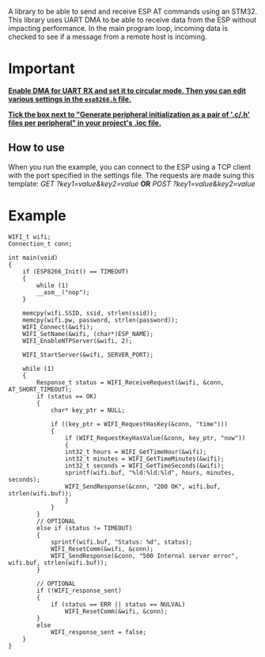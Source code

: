 A library to be able to send and receive ESP AT commands using an STM32. This library uses UART DMA to be able to receive data from the ESP without impacting performance. In the main program loop, incoming data is checked to see if a message from a remote host is incoming.

# Important
**<ins>Enable DMA for UART RX and set it to circular mode. Then you can edit various settings in the `esp8266.h` file.</ins>**

**<ins>Tick the box next to "Generate peripheral initialization as a pair of '.c/.h' files per peripheral" in your project's .ioc file.</ins>**

## How to use
When you run the example, you can connect to the ESP using a TCP client with the port specified in the settings file. The requests are made suing this template: _GET ?key1=value&key2=value_ **OR** _POST ?key1=value&key2=value_

# Example
```
WIFI_t wifi;
Connection_t conn;

int main(void)
{
    if (ESP8266_Init() == TIMEOUT)
    {
        while (1)
        __asm__("nop");
    }

    memcpy(wifi.SSID, ssid, strlen(ssid));
    memcpy(wifi.pw, password, strlen(password));
    WIFI_Connect(&wifi);
    WIFI_SetName(&wifi, (char*)ESP_NAME);
    WIFI_EnableNTPServer(&wifi, 2);

    WIFI_StartServer(&wifi, SERVER_PORT);

    while (1)
    {
        Response_t status = WIFI_ReceiveRequest(&wifi, &conn, AT_SHORT_TIMEOUT);
        if (status == OK)
        {
            char* key_ptr = NULL;

            if ((key_ptr = WIFI_RequestHasKey(&conn, "time")))
            {
                if (WIFI_RequestKeyHasValue(&conn, key_ptr, "now"))
                {
                int32_t hours = WIFI_GetTimeHour(&wifi);
                int32_t minutes = WIFI_GetTimeMinutes(&wifi);
                int32_t seconds = WIFI_GetTimeSeconds(&wifi);
                sprintf(wifi.buf, "%ld:%ld:%ld", hours, minutes, seconds);
                WIFI_SendResponse(&conn, "200 OK", wifi.buf, strlen(wifi.buf));
                }
            }
        }
        // OPTIONAL
        else if (status != TIMEOUT)
        {
            sprintf(wifi.buf, "Status: %d", status);
            WIFI_ResetComm(&wifi, &conn);
            WIFI_SendResponse(&conn, "500 Internal server error", wifi.buf, strlen(wifi.buf));
        }

        // OPTIONAL
        if (!WIFI_response_sent)
        {
            if (status == ERR || status == NULVAL)
                WIFI_ResetComm(&wifi, &conn);
        }
        else
            WIFI_response_sent = false;
    }
}
```
